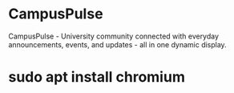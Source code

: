# CampusPulse
CampusPulse - University community connected with everyday announcements, events, and updates - all in one dynamic display.

# sudo apt install chromium
